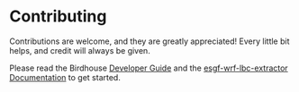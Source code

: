 # Contributing

Contributions are welcome, and they are greatly appreciated! Every little bit helps, and credit will always be given.

Please read the Birdhouse [Developer Guide](https://birdhouse.readthedocs.io/en/latest/dev_guide.html)
and the [esgf-wrf-lbc-extractor Documentation](http://esgf_wrf_lbc_extractor.readthedocs.io/en/latest/) to get started.
